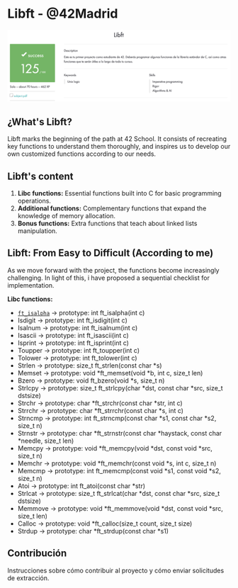 # Libft - @42Madrid

![Screenshoot](https://github.com/Freddyfleitas/libft_42/blob/main/libft.png)

## ¿What's Libft?

Libft marks the beginning of the path at 42 School. It consists of recreating key functions to understand them thoroughly, and inspires us to develop our own customized functions according to our needs.

## Libft's content

1. **Libc functions:** Essential functions built into C for basic programming operations.
2. **Additional functions:** Complementary functions that expand the knowledge of memory allocation.
3. **Bonus functions:** Extra functions that teach about linked lists manipulation.

## Libft: From Easy to Difficult (According to me)

As we move forward with the project, the functions become increasingly challenging. In light of this, i have proposed a sequential checklist for implementation.

**Libc functions:**

* [`ft_isalpha`]([ft_isalpha.c](https://github.com/ffleitasl/libft_42/blob/main/libft/ft_isalpha.c)) → prototype: int	ft_isalpha(int c)
* Isdigit → prototype: int	ft_isdigit(int c)
* Isalnum → prototype: int	ft_isalnum(int c)
* Isascii → prototype: int	ft_isascii(int c)
* Isprint → prototype: int	ft_isprint(int c)
* Toupper → prototype: int	ft_toupper(int c)
* Tolower → prototype: int	ft_tolower(int c)
* Strlen → prototype: size_t	ft_strlen(const char *s)
* Memset → prototype: void	*ft_memset(void *b, int c, size_t len)
* Bzero → prototype: void	ft_bzero(void *s, size_t n)
* Strlcpy → prototype: size_t	ft_strlcpy(char *dst, const char *src, size_t dstsize)
* Strchr → prototype: char	*ft_strchr(const char *str, int c)
* Strrchr → prototype: char	*ft_strrchr(const char *s, int c)
* Strncmp → prototype: int	ft_strncmp(const char *s1, const char *s2, size_t n)
* Strnstr → prototype: char	*ft_strnstr(const char *haystack, const char *needle, size_t len)
* Memcpy → prototype: void	*ft_memcpy(void *dst, const void *src, size_t n)
* Memchr → prototype: void	*ft_memchr(const void *s, int c, size_t n)
* Memcmp → prototype: int	ft_memcmp(const void *s1, const void *s2, size_t n)
* Atoi → prototype: int	ft_atoi(const char *str)
* Strlcat → prototype: size_t	ft_strlcat(char *dst, const char *src, size_t dstsize)
* Memmove → prototype: void	*ft_memmove(void *dst, const void *src, size_t len)
* Calloc → prototype: void	*ft_calloc(size_t count, size_t size)
* Strdup → prototype: char	*ft_strdup(const char *s1)
   
## Contribución

Instrucciones sobre cómo contribuir al proyecto y cómo enviar solicitudes de extracción.
